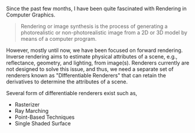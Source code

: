 Since the past few months, I have been quite fascinated with Rendering in Computer Graphics.

> Rendering or image synthesis is the process of generating a photorealistic or non-photorealistic image from a 2D or 3D model by means of a computer program.

However, mostly until now, we have been focused on forward rendering. Inverse rendering aims to estimate physical attributes of a scene, e.g., reflectance, geometry, and lighting, from image(s). Renderers currently are not designed to solve this issue, and thus, we need a separate set of renderers known as "DIfferentiable Renderers" that can retain the derivatives to determine the attributes of a scene.

Several form of differentiable renderers exist such as,
- Rasterizer
- Ray Marching
- Point-Based Techniques
- Single Shaded Surface

<!-- The single shaded surface case (imagine a full-screen quad) is perhaps easiest to understand, as it only requires propagating through the lighting and BRDF to get back to the inputs. So how is this useful?

One use case for differentiable rendering is to compute a loss when training a machine learning model. For example, in the SVBRDF reconstruction paper, the network produces four output texture maps (diffuse albedo, specular albedo, roughness, normal), but computing the loss in those four spaces individually was insufficient. The problem was that a comparison between the target normals (for example) and the inferred normals did not capture the perceptual loss that is visible when the texture is actually rendered as a lit surface. A differentiable renderer was used to compute the loss in rendered image space; the loss was then propagated back to the four texture inputs and from there, back propagation was applied to train the network.

DR has a similar application in Real-Time Height Map Fusion using Differentiable Rendering. The goal is to robustly reconstruct a height map from a single monocular camera. Using a triangle mesh and DR, both efficiency and robustness were improved.
An important element of our method which enables highly efficient operation is a differentiable renderer implemented within the standard OpenGL computer graphics pipeline. Given a current surface model and a camera pose it can render a predicted image and depth for each pixel together with the derivatives of these quantities with respect to the model parameters at almost no extra computational cost.
The initial depth estimation is converted into a height map and then rendered as a triangle mesh with vertex displacements to produce a new depth map which can then be used to compute loss. The entire process is differentiable, meaning the loss can be tracked back through the depth map, through the triangle mesh, back through the height map, back to the original depth estimation and back through the network for training.

Conclusion & Additional Reading
This was a quick overview of differentiable rendering, which I hope was useful if, like me, you’ve found yourself wondering about the definition and uses of DR. The following is a short list of additional papers related to differentiable rendering. I’m not making any claims about quality of these papers, these are just related works which I found while writing this post.
RenderNet: A deep convolutional network for differentiable rendering from 3D shapes
Inverse Problems in Computer Vision Using Adversarial Imagination Priors
Differentiable Image Parameterizations
Neural Scene De-rendering -->